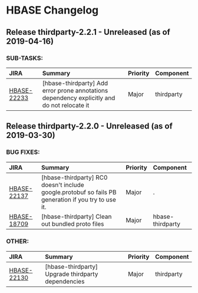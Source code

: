 # HBASE Changelog
<!---
 Licensed to the Apache Software Foundation (ASF) under one
 or more contributor license agreements.  See the NOTICE file
 distributed with this work for additional information
 regarding copyright ownership.  The ASF licenses this file
 to you under the Apache License, Version 2.0 (the
 "License"); you may not use this file except in compliance
 with the License.  You may obtain a copy of the License at

     http://www.apache.org/licenses/LICENSE-2.0

 Unless required by applicable law or agreed to in writing, software
 distributed under the License is distributed on an "AS IS" BASIS,
 WITHOUT WARRANTIES OR CONDITIONS OF ANY KIND, either express or implied.
 See the License for the specific language governing permissions and
 limitations under the License.



CHANGES.md and RELEASENOTES.md were generated using yetus releasedocmaker.

First make sure what is in JIRA agrees with what is in git and vice-versa.
Thirdparty version numbers are of the form thirdparty-x.y.z.

Then run the hbase script that updates CHANGES and RELEASENOTES. For
example:

 $  source ../hbase.git/dev-support/create-release/release-util.sh; update_releasenotes `pwd` thirdparty-2.2.0

The 'pwd' argument says where the thirdparty files to edit are and the
last argument is the version to search JIRA with.

DO NOT REMOVE THIS MARKER; FOR INTERPOLATING CHANGES!-->
## Release thirdparty-2.2.1 - Unreleased (as of 2019-04-16)

### SUB-TASKS:

| JIRA | Summary | Priority | Component |
|:---- |:---- | :--- |:---- |
| [HBASE-22233](https://issues.apache.org/jira/browse/HBASE-22233) | [hbase-thirdparty] Add error prone annotations dependency explicitly and do not relocate it |  Major | thirdparty |

## Release thirdparty-2.2.0 - Unreleased (as of 2019-03-30)

### BUG FIXES:

| JIRA | Summary | Priority | Component |
|:---- |:---- | :--- |:---- |
| [HBASE-22137](https://issues.apache.org/jira/browse/HBASE-22137) | [hbase-thirdparty] RC0 doesn't include google.protobuf so fails PB generation if you try to use it. |  Major | . |
| [HBASE-18709](https://issues.apache.org/jira/browse/HBASE-18709) | [hbase-thirdparty] Clean out bundled proto files |  Major | hbase-thirdparty |


### OTHER:

| JIRA | Summary | Priority | Component |
|:---- |:---- | :--- |:---- |
| [HBASE-22130](https://issues.apache.org/jira/browse/HBASE-22130) | [hbase-thirdparty] Upgrade thirdparty dependencies |  Major | thirdparty |


